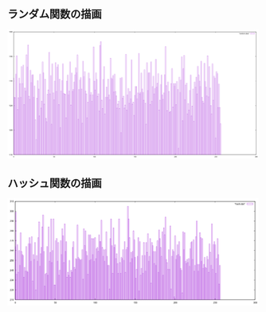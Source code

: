 ## ランダム関数の描画

![random](https://github.com/yokonao/gumption/blob/master/chapter4_y/ch4.2/random.png)

## ハッシュ関数の描画

![hash](https://github.com/yokonao/gumption/blob/master/chapter4_y/ch4.2/hash.png)